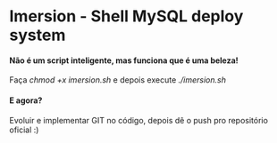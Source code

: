 # Imersion - Shell MySQL deploy system

#### Não é um script inteligente, mas funciona que é uma beleza!

Faça *chmod +x imersion.sh* e depois execute *./imersion.sh*

#### E agora?
Evoluir e implementar GIT no código, depois dê o push pro repositório oficial :)